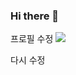 ### Hi there 👋

<!--
**jungsub-lee90/jungsub-lee90** is a ✨ _special_ ✨ repository because its `README.md` (this file) appears on your GitHub profile.

Here are some ideas to get you started:

- 🔭 I’m currently working on ...
- 🌱 I’m currently learning ...
- 👯 I’m looking to collaborate on ...
- 🤔 I’m looking for help with ...
- 💬 Ask me about ...
- 📫 How to reach me: ...
- 😄 Pronouns: ...
- ⚡ Fun fact: ...
-->프로필 수정
<img src="https://img.shields.io/badge/-Python-3776AB?style=flat&logo=Python&logoColor=white"/>

 다시 수정 